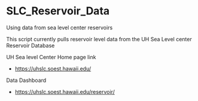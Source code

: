 # SLC_Reservoir_Data
 Using data from sea level center reservoirs
 
This script currently pulls reservoir level data from the UH Sea Level center Reservoir Database


UH Sea level Center Home page link
- https://uhslc.soest.hawaii.edu/


Data Dashboard
- https://uhslc.soest.hawaii.edu/reservoir/
